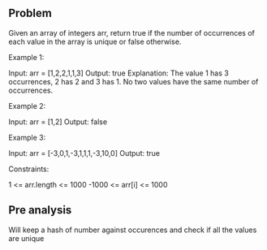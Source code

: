 ## Problem

Given an array of integers arr, return true if the number of occurrences of each value in the array is unique or false otherwise.



Example 1:

Input: arr = [1,2,2,1,1,3]
Output: true
Explanation: The value 1 has 3 occurrences, 2 has 2 and 3 has 1. No two values have the same number of occurrences.

Example 2:

Input: arr = [1,2]
Output: false

Example 3:

Input: arr = [-3,0,1,-3,1,1,1,-3,10,0]
Output: true



Constraints:

1 <= arr.length <= 1000
-1000 <= arr[i] <= 1000

## Pre analysis

Will keep a hash of number against occurences and check if all the values are unique
